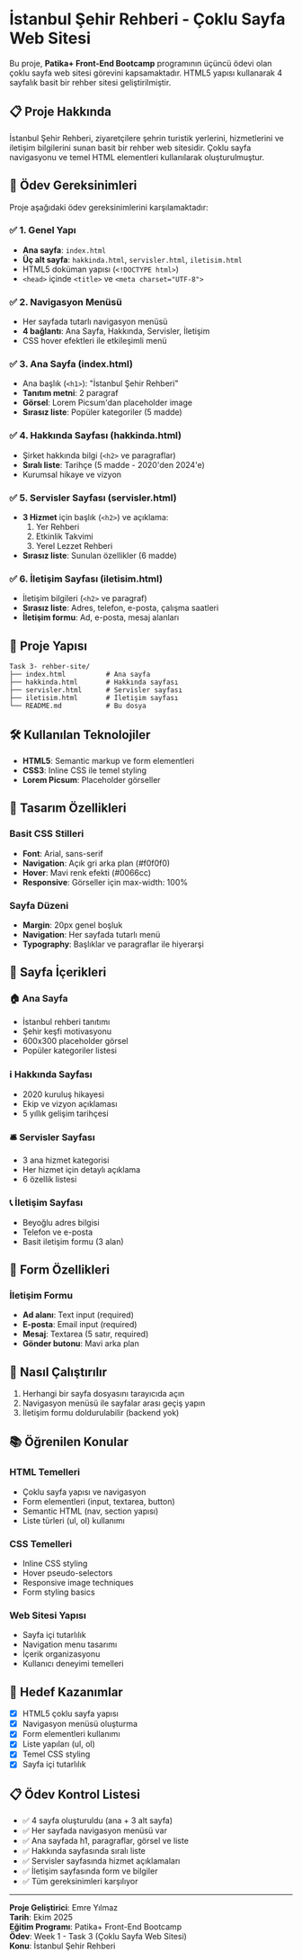 # İstanbul Şehir Rehberi - Çoklu Sayfa Web Sitesi

Bu proje, **Patika+ Front-End Bootcamp** programının üçüncü ödevi olan çoklu sayfa web sitesi görevini kapsamaktadır. HTML5 yapısı kullanarak 4 sayfalık basit bir rehber sitesi geliştirilmiştir.

## 📋 Proje Hakkında

İstanbul Şehir Rehberi, ziyaretçilere şehrin turistik yerlerini, hizmetlerini ve iletişim bilgilerini sunan basit bir rehber web sitesidir. Çoklu sayfa navigasyonu ve temel HTML elementleri kullanılarak oluşturulmuştur.

## 🎯 Ödev Gereksinimleri

Proje aşağıdaki ödev gereksinimlerini karşılamaktadır:

### ✅ 1. Genel Yapı
- **Ana sayfa**: `index.html`
- **Üç alt sayfa**: `hakkinda.html`, `servisler.html`, `iletisim.html`
- HTML5 doküman yapısı (`<!DOCTYPE html>`)
- `<head>` içinde `<title>` ve `<meta charset="UTF-8">`

### ✅ 2. Navigasyon Menüsü
- Her sayfada tutarlı navigasyon menüsü
- **4 bağlantı**: Ana Sayfa, Hakkında, Servisler, İletişim
- CSS hover efektleri ile etkileşimli menü

### ✅ 3. Ana Sayfa (index.html)
- Ana başlık (`<h1>`): "İstanbul Şehir Rehberi"
- **Tanıtım metni**: 2 paragraf
- **Görsel**: Lorem Picsum'dan placeholder image
- **Sırasız liste**: Popüler kategoriler (5 madde)

### ✅ 4. Hakkında Sayfası (hakkinda.html)
- Şirket hakkında bilgi (`<h2>` ve paragraflar)
- **Sıralı liste**: Tarihçe (5 madde - 2020'den 2024'e)
- Kurumsal hikaye ve vizyon

### ✅ 5. Servisler Sayfası (servisler.html)
- **3 Hizmet** için başlık (`<h2>`) ve açıklama:
  1. Yer Rehberi
  2. Etkinlik Takvimi
  3. Yerel Lezzet Rehberi
- **Sırasız liste**: Sunulan özellikler (6 madde)

### ✅ 6. İletişim Sayfası (iletisim.html)
- İletişim bilgileri (`<h2>` ve paragraf)
- **Sırasız liste**: Adres, telefon, e-posta, çalışma saatleri
- **İletişim formu**: Ad, e-posta, mesaj alanları

## 📁 Proje Yapısı

```
Task 3- rehber-site/
├── index.html          # Ana sayfa
├── hakkinda.html       # Hakkında sayfası
├── servisler.html      # Servisler sayfası
├── iletisim.html       # İletişim sayfası
└── README.md           # Bu dosya
```

## 🛠️ Kullanılan Teknolojiler

- **HTML5**: Semantic markup ve form elementleri
- **CSS3**: Inline CSS ile temel styling
- **Lorem Picsum**: Placeholder görseller

## 🎨 Tasarım Özellikleri

### Basit CSS Stilleri
- **Font**: Arial, sans-serif
- **Navigation**: Açık gri arka plan (#f0f0f0)
- **Hover**: Mavi renk efekti (#0066cc)
- **Responsive**: Görseller için max-width: 100%

### Sayfa Düzeni
- **Margin**: 20px genel boşluk
- **Navigation**: Her sayfada tutarlı menü
- **Typography**: Başlıklar ve paragraflar ile hiyerarşi

## 📝 Sayfa İçerikleri

### 🏠 Ana Sayfa
- İstanbul rehberi tanıtımı
- Şehir keşfi motivasyonu
- 600x300 placeholder görsel
- Popüler kategoriler listesi

### ℹ️ Hakkında Sayfası
- 2020 kuruluş hikayesi
- Ekip ve vizyon açıklaması
- 5 yıllık gelişim tarihçesi

### 🛎️ Servisler Sayfası
- 3 ana hizmet kategorisi
- Her hizmet için detaylı açıklama
- 6 özellik listesi

### 📞 İletişim Sayfası
- Beyoğlu adres bilgisi
- Telefon ve e-posta
- Basit iletişim formu (3 alan)

## 🔧 Form Özellikleri

### İletişim Formu
- **Ad alanı**: Text input (required)
- **E-posta**: Email input (required)  
- **Mesaj**: Textarea (5 satır, required)
- **Gönder butonu**: Mavi arka plan

## 🚀 Nasıl Çalıştırılır

1. Herhangi bir sayfa dosyasını tarayıcıda açın
2. Navigasyon menüsü ile sayfalar arası geçiş yapın
3. İletişim formu doldurulabilir (backend yok)

## 📚 Öğrenilen Konular

### HTML Temelleri
- Çoklu sayfa yapısı ve navigasyon
- Form elementleri (input, textarea, button)
- Semantic HTML (nav, section yapısı)
- Liste türleri (ul, ol) kullanımı

### CSS Temelleri
- Inline CSS styling
- Hover pseudo-selectors
- Responsive image techniques
- Form styling basics

### Web Sitesi Yapısı
- Sayfa içi tutarlılık
- Navigation menu tasarımı
- İçerik organizasyonu
- Kullanıcı deneyimi temelleri

## 🎯 Hedef Kazanımlar

- [x] HTML5 çoklu sayfa yapısı
- [x] Navigasyon menüsü oluşturma
- [x] Form elementleri kullanımı
- [x] Liste yapıları (ul, ol)
- [x] Temel CSS styling
- [x] Sayfa içi tutarlılık

## 📋 Ödev Kontrol Listesi

- ✅ 4 sayfa oluşturuldu (ana + 3 alt sayfa)
- ✅ Her sayfada navigasyon menüsü var
- ✅ Ana sayfada h1, paragraflar, görsel ve liste
- ✅ Hakkında sayfasında sıralı liste
- ✅ Servisler sayfasında hizmet açıklamaları
- ✅ İletişim sayfasında form ve bilgiler
- ✅ Tüm gereksinimleri karşılıyor

---

**Proje Geliştirici**: Emre Yılmaz  
**Tarih**: Ekim 2025  
**Eğitim Programı**: Patika+ Front-End Bootcamp  
**Ödev**: Week 1 - Task 3 (Çoklu Sayfa Web Sitesi)  
**Konu**: İstanbul Şehir Rehberi
